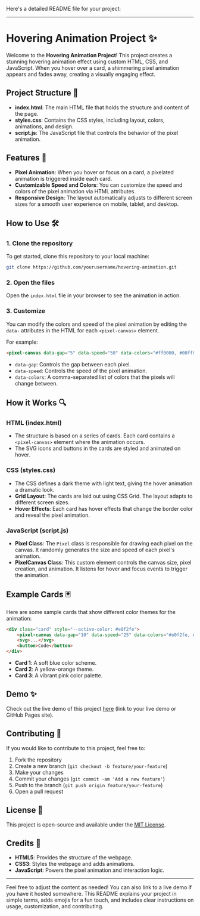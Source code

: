 Here's a detailed README file for your project:

---

# Hovering Animation Project ✨

Welcome to the **Hovering Animation Project**! This project creates a stunning hovering animation effect using custom HTML, CSS, and JavaScript. When you hover over a card, a shimmering pixel animation appears and fades away, creating a visually engaging effect.

## Project Structure 📁

- **index.html**: The main HTML file that holds the structure and content of the page.
- **styles.css**: Contains the CSS styles, including layout, colors, animations, and design.
- **script.js**: The JavaScript file that controls the behavior of the pixel animation.

## Features 🚀

- **Pixel Animation**: When you hover or focus on a card, a pixelated animation is triggered inside each card.
- **Customizable Speed and Colors**: You can customize the speed and colors of the pixel animation via HTML attributes.
- **Responsive Design**: The layout automatically adjusts to different screen sizes for a smooth user experience on mobile, tablet, and desktop.

## How to Use 🛠️

### 1. Clone the repository
To get started, clone this repository to your local machine:

```bash
git clone https://github.com/yourusername/hovering-animation.git
```

### 2. Open the files
Open the `index.html` file in your browser to see the animation in action.

### 3. Customize
You can modify the colors and speed of the pixel animation by editing the `data-` attributes in the HTML for each `<pixel-canvas>` element.

For example:
```html
<pixel-canvas data-gap="5" data-speed="50" data-colors="#ff0000, #00ff00, #0000ff"></pixel-canvas>
```
- `data-gap`: Controls the gap between each pixel.
- `data-speed`: Controls the speed of the pixel animation.
- `data-colors`: A comma-separated list of colors that the pixels will change between.

## How it Works 🔍

### HTML (index.html)
- The structure is based on a series of cards. Each card contains a `<pixel-canvas>` element where the animation occurs.
- The SVG icons and buttons in the cards are styled and animated on hover.

### CSS (styles.css)
- The CSS defines a dark theme with light text, giving the hover animation a dramatic look.
- **Grid Layout**: The cards are laid out using CSS Grid. The layout adapts to different screen sizes.
- **Hover Effects**: Each card has hover effects that change the border color and reveal the pixel animation.

### JavaScript (script.js)
- **Pixel Class**: The `Pixel` class is responsible for drawing each pixel on the canvas. It randomly generates the size and speed of each pixel's animation.
- **PixelCanvas Class**: This custom element controls the canvas size, pixel creation, and animation. It listens for hover and focus events to trigger the animation.

## Example Cards 🃏

Here are some sample cards that show different color themes for the animation:

```html
<div class="card" style="--active-color: #e0f2fe">
    <pixel-canvas data-gap="10" data-speed="25" data-colors="#e0f2fe, #7dd3fc, #0ea5e9"></pixel-canvas>
    <svg>...</svg>
    <button>Code</button>
</div>
```

- **Card 1**: A soft blue color scheme.
- **Card 2**: A yellow-orange theme.
- **Card 3**: A vibrant pink color palette.

## Demo ✨

Check out the live demo of this project [here](#) (link to your live demo or GitHub Pages site).

## Contributing 🤝

If you would like to contribute to this project, feel free to:
1. Fork the repository
2. Create a new branch (`git checkout -b feature/your-feature`)
3. Make your changes
4. Commit your changes (`git commit -am 'Add a new feature'`)
5. Push to the branch (`git push origin feature/your-feature`)
6. Open a pull request

## License 📜

This project is open-source and available under the [MIT License](LICENSE).

## Credits 🎉

- **HTML5**: Provides the structure of the webpage.
- **CSS3**: Styles the webpage and adds animations.
- **JavaScript**: Powers the pixel animation and interaction logic.

---

Feel free to adjust the content as needed! You can also link to a live demo if you have it hosted somewhere. This README explains your project in simple terms, adds emojis for a fun touch, and includes clear instructions on usage, customization, and contributing.
